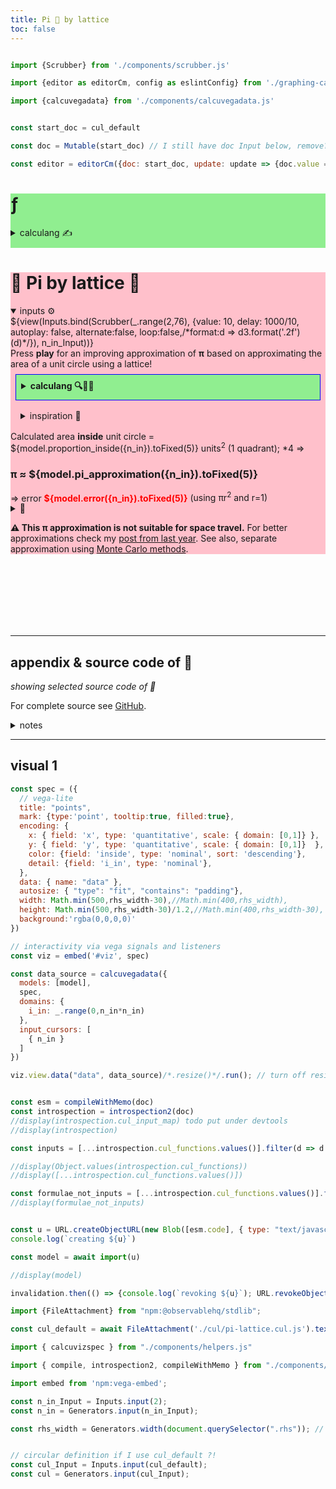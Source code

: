 ```yaml
---
title: Pi 🥮 by lattice
toc: false
---
```


```js

import {Scrubber} from './components/scrubber.js'

import {editor as editorCm, config as eslintConfig} from './graphing-calcs/editor.bundle.js'

import {calcuvegadata} from './components/calcuvegadata.js'


const start_doc = cul_default

const doc = Mutable(start_doc) // I still have doc Input below, remove?

const editor = editorCm({doc: start_doc, update: update => {doc.value = update.state.doc.toString();}})
```

<div class="wrapper">
  <div class="lhs" style="background: lightgreen">
    <div class="grow">
    <h1>ƒ</h1>
    <!-- can I collapse things responsively? -->
    <details class="calculang"><summary class="calculang" style="margin-bottom:10px">calculang ✍️</summary>
    <span style="font-style: italic">editable and dangerous!</span> 🧙‍♂️⚠️
    ${display(editor.dom)}
    <details><summary>javascript ✨</summary>
    <span style="font-style: italic">generated from calculang</span> ⬆️
    ${view(Inputs.textarea({value:esm.code, rows:60, resize: true, disabled:true}))}
    </details>
    <details><summary>dev tools 🧰</summary>
    ${"todo"}
    ${display(Object.keys(introspection))}
    ${display(JSON.stringify([...introspection.cul_links]))}
    </details>
    </details>
    </div>
  </div>
  <div class="rhs" style="background: pink">
    <h1>🎨 Pi by lattice 🥮</h1>
    <div class="card">
    <details open><summary>inputs ⚙️</summary>
    ${view(Inputs.bind(Scrubber(_.range(2,76), {value: 10, delay: 1000/10, autoplay: false, alternate:false, loop:false,/*format:d => d3.format('.2f')(d)*/}), n_in_Input))}
    </details>
    </div>
  <span>Press <strong>play</strong> for an improving approximation of <strong>π</strong> based on approximating the area of a unit circle using a lattice!</span>
  <details style="background:lightgreen; padding: 0.5rem; margin: 0.5rem; border: 1px solid blue"><summary style="font-weight:bold">calculang 🔍💬🧮</summary>
  <span>This pi approximation is made with <a href="https://calculang.dev">calculang<a>, <span style="font-weight:bold">a language for calculations for transparency and certainty about numbers</span> 🔍💬🧮<br/>
  <p>On left/top, you can find and edit the formulas (but this is WIP and very dangerous).
  <p>Better to find the source code <a href="https://github.com/declann/calculang-develop-with-framework/">on GitHub</a> and PRs are welcome.</p>
  </details>
  <details style="padding: 0.5rem; margin: 0.5rem"><summary style="">inspiration 🧙</summary><p><a href="https://www.geogebra.org/m/kwty4hsz">A Geogebra example</a> I found linked in the <a href="https://www.geogebra.org/u/kmhkmh">wikipedia article for Pi</a>. I replicate this approach/numbers.</p>
  <p>Given this is similar but simpler than the <a href="https://observablehq.com/@declann/monte-carlo-pi?collection=@declann/calculang">Monte Carlo Pi</a> approximation I reproduced last year, I'm not sure why this approach isn't more common.</p>
  </details>
</span>
<span>Calculated area <strong>inside</strong> unit circle = ${model.proportion_inside({n_in}).toFixed(5)} units<sup>2</sup> (1 quadrant); *4 ⇒</span>
<h3>π ≈ ${model.pi_approximation({n_in}).toFixed(5)}</h3>
<span>⇒ error <span style="font-weight:bold;color:red">${model.error({n_in}).toFixed(5)}</span></span>
<span>(using πr<sup>2</sup> and r=1)</span>
  <div class="card" id="viz"></div>
<details><summary>📜</summary>

```js
const pis = [5, 10, 20,30,50,55,60,65,70,75]
  .map(n_in => ({n_in, pi_approximation: model.pi_approximation({ n_in}), proportion_inside: model.proportion_inside({ n_in}), error: model.error({ n_in})}))

display(Inputs.table(pis, {sort: 'n_in', reverse: true, format: { pi_approximation: d3.format(',.10f'), error: d3.format(',.4f') }}))
```

</details>

  <p><strong>⚠️ This π approximation is not suitable for space travel.</strong> For better approximations check my <a href="https://observablehq.com/@declann/its-pi-day">post from last year</a>. See also, separate approximation using <a href="https://observablehq.com/@declann/monte-carlo-pi?collection=@declann/calculang">Monte Carlo methods</a>.</p>
</div>
</div>


<br/>
<br/>
<br/>
<br/>
<br/>
<br/>


---


## appendix & source code of 🎨

*showing selected source code of 🎨*

For complete source see [GitHub](https://github.com/declann/calculang-develop-with-framework/tree/dev).

<details><summary>notes</summary>this is Javascript and using tools and patterns that I repeat, but remember that calculang is unopinionated!<br />
calculang/output is also highly portable and uniform.</details>

---

## visual 1

```js echo
const spec = ({
  // vega-lite
  title: "points",
  mark: {type:'point', tooltip:true, filled:true},
  encoding: {
    x: { field: 'x', type: 'quantitative', scale: { domain: [0,1]} },
    y: { field: 'y', type: 'quantitative', scale: { domain: [0,1]}  },
    color: {field: 'inside', type: 'nominal', sort: 'descending'},
    detail: {field: 'i_in', type: 'nominal'},
  },
  data: { name: "data" },
  autosize: { "type": "fit", "contains": "padding"},
  width: Math.min(500,rhs_width-30),//Math.min(400,rhs_width),
  height: Math.min(500,rhs_width-30)/1.2,//Math.min(400,rhs_width-30),
  background:'rgba(0,0,0,0)'
})

// interactivity via vega signals and listeners
const viz = embed('#viz', spec)
```

```js echo
const data_source = calcuvegadata({
  models: [model],
  spec,
  domains: {
    i_in: _.range(0,n_in*n_in)
  },
  input_cursors: [
    { n_in }
  ]
})
```

```js echo
viz.view.data("data", data_source)/*.resize()*/.run(); // turn off resize
```

```js

const esm = compileWithMemo(doc)
const introspection = introspection2(doc)
//display(introspection.cul_input_map) todo put under devtools
//display(introspection)

const inputs = [...introspection.cul_functions.values()].filter(d => d.reason == 'input definition').map(d => d.name).sort()

//display(Object.values(introspection.cul_functions))
//display([...introspection.cul_functions.values()])

const formulae_not_inputs = [...introspection.cul_functions.values()].filter(d => d.reason == 'definition' && inputs.indexOf(d.name+'_in') == -1).map(d => d.name)
//display(formulae_not_inputs)


const u = URL.createObjectURL(new Blob([esm.code], { type: "text/javascript" }))
console.log(`creating ${u}`)

const model = await import(u)

//display(model)

invalidation.then(() => {console.log(`revoking ${u}`); URL.revokeObjectURL(u)});

```


```js
import {FileAttachment} from "npm:@observablehq/stdlib";

const cul_default = await FileAttachment('./cul/pi-lattice.cul.js').text()

import { calcuvizspec } from "./components/helpers.js"

import { compile, introspection2, compileWithMemo } from "./components/mini-calculang.js"
```


```js
import embed from 'npm:vega-embed';

const n_in_Input = Inputs.input(2);
const n_in = Generators.input(n_in_Input);

const rhs_width = Generators.width(document.querySelector(".rhs")); // keep as a generator for reactivity


// circular definition if I use cul_default ?!
const cul_Input = Inputs.input(cul_default);
const cul = Generators.input(cul_Input);

```
